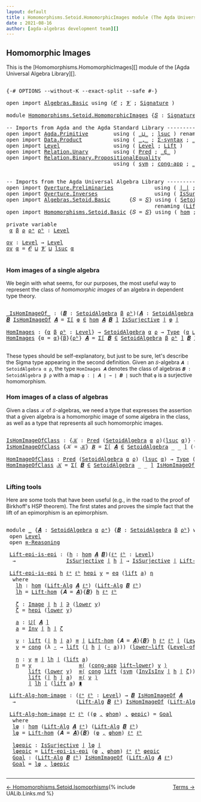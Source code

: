 ```yaml
---
layout: default
title : Homomorphisms.Setoid.HomomorphicImages module (The Agda Universal Algebra Library)
date : 2021-08-16
author: [agda-algebras development team][]
---
```


## <a id="homomorphic-images">Homomorphic Images</a>

This is the [Homomorphisms.HomomorphicImages][] module of the [Agda Universal Algebra Library][].

<pre class="Agda">

<a id="345" class="Symbol">{-#</a> <a id="349" class="Keyword">OPTIONS</a> <a id="357" class="Pragma">--without-K</a> <a id="369" class="Pragma">--exact-split</a> <a id="383" class="Pragma">--safe</a> <a id="390" class="Symbol">#-}</a>

<a id="395" class="Keyword">open</a> <a id="400" class="Keyword">import</a> <a id="407" href="Algebras.Basic.html" class="Module">Algebras.Basic</a> <a id="422" class="Keyword">using</a> <a id="428" class="Symbol">(</a><a id="429" href="Algebras.Basic.html#1139" class="Generalizable">𝓞</a> <a id="431" class="Symbol">;</a> <a id="433" href="Algebras.Basic.html#1141" class="Generalizable">𝓥</a> <a id="435" class="Symbol">;</a> <a id="437" href="Algebras.Basic.html#3865" class="Function">Signature</a> <a id="447" class="Symbol">)</a>

<a id="450" class="Keyword">module</a> <a id="457" href="Homomorphisms.Setoid.HomomorphicImages.html" class="Module">Homomorphisms.Setoid.HomomorphicImages</a> <a id="496" class="Symbol">{</a><a id="497" href="Homomorphisms.Setoid.HomomorphicImages.html#497" class="Bound">𝑆</a> <a id="499" class="Symbol">:</a> <a id="501" href="Algebras.Basic.html#3865" class="Function">Signature</a> <a id="511" href="Algebras.Basic.html#1139" class="Generalizable">𝓞</a> <a id="513" href="Algebras.Basic.html#1141" class="Generalizable">𝓥</a><a id="514" class="Symbol">}</a> <a id="516" class="Keyword">where</a>

<a id="523" class="Comment">-- Imports from Agda and the Agda Standard Library ------------------------------------------</a>
<a id="617" class="Keyword">open</a> <a id="622" class="Keyword">import</a> <a id="629" href="Agda.Primitive.html" class="Module">Agda.Primitive</a>        <a id="651" class="Keyword">using</a> <a id="657" class="Symbol">(</a> <a id="659" href="Agda.Primitive.html#810" class="Primitive Operator">_⊔_</a> <a id="663" class="Symbol">;</a> <a id="665" href="Agda.Primitive.html#780" class="Primitive">lsuc</a> <a id="670" class="Symbol">)</a> <a id="672" class="Keyword">renaming</a> <a id="681" class="Symbol">(</a> <a id="683" href="Agda.Primitive.html#326" class="Primitive">Set</a> <a id="687" class="Symbol">to</a> <a id="690" class="Primitive">Type</a> <a id="695" class="Symbol">)</a>
<a id="697" class="Keyword">open</a> <a id="702" class="Keyword">import</a> <a id="709" href="Data.Product.html" class="Module">Data.Product</a>          <a id="731" class="Keyword">using</a> <a id="737" class="Symbol">(</a> <a id="739" href="Agda.Builtin.Sigma.html#236" class="InductiveConstructor Operator">_,_</a> <a id="743" class="Symbol">;</a> <a id="745" href="Data.Product.html#916" class="Function">Σ-syntax</a> <a id="754" class="Symbol">;</a> <a id="756" href="Data.Product.html#1167" class="Function Operator">_×_</a> <a id="760" class="Symbol">)</a>
<a id="762" class="Keyword">open</a> <a id="767" class="Keyword">import</a> <a id="774" href="Level.html" class="Module">Level</a>                 <a id="796" class="Keyword">using</a> <a id="802" class="Symbol">(</a> <a id="804" href="Agda.Primitive.html#597" class="Postulate">Level</a> <a id="810" class="Symbol">;</a> <a id="812" href="Level.html#400" class="Record">Lift</a> <a id="817" class="Symbol">)</a>
<a id="819" class="Keyword">open</a> <a id="824" class="Keyword">import</a> <a id="831" href="Relation.Unary.html" class="Module">Relation.Unary</a>        <a id="853" class="Keyword">using</a> <a id="859" class="Symbol">(</a> <a id="861" href="Relation.Unary.html#1101" class="Function">Pred</a> <a id="866" class="Symbol">;</a> <a id="868" href="Relation.Unary.html#1523" class="Function Operator">_∈_</a> <a id="872" class="Symbol">)</a>
<a id="874" class="Keyword">open</a> <a id="879" class="Keyword">import</a> <a id="886" href="Relation.Binary.PropositionalEquality.html" class="Module">Relation.Binary.PropositionalEquality</a>
                                  <a id="958" class="Keyword">using</a> <a id="964" class="Symbol">(</a> <a id="966" href="Relation.Binary.PropositionalEquality.Core.html#1684" class="Function">sym</a> <a id="970" class="Symbol">;</a> <a id="972" href="Relation.Binary.PropositionalEquality.Core.html#1461" class="Function">cong-app</a> <a id="981" class="Symbol">;</a> <a id="983" href="Agda.Builtin.Equality.html#151" class="Datatype Operator">_≡_</a> <a id="987" class="Symbol">;</a> <a id="989" class="Keyword">module</a> <a id="996" href="Relation.Binary.PropositionalEquality.Core.html#2708" class="Module">≡-Reasoning</a> <a id="1008" class="Symbol">;</a> <a id="1010" href="Relation.Binary.PropositionalEquality.Core.html#1130" class="Function">cong</a> <a id="1015" class="Symbol">)</a>


<a id="1019" class="Comment">-- Imports from the Agda Universal Algebra Library ---------------------------------------------</a>
<a id="1116" class="Keyword">open</a> <a id="1121" class="Keyword">import</a> <a id="1128" href="Overture.Preliminaries.html" class="Module">Overture.Preliminaries</a>             <a id="1163" class="Keyword">using</a> <a id="1169" class="Symbol">(</a> <a id="1171" href="Overture.Preliminaries.html#4524" class="Function Operator">∣_∣</a> <a id="1175" class="Symbol">;</a> <a id="1177" href="Overture.Preliminaries.html#4562" class="Function Operator">∥_∥</a> <a id="1181" class="Symbol">;</a> <a id="1183" href="Overture.Preliminaries.html#8928" class="Function">lower∼lift</a> <a id="1194" class="Symbol">;</a> <a id="1196" href="Overture.Preliminaries.html#8852" class="Function">lift∼lower</a> <a id="1207" class="Symbol">)</a>
<a id="1209" class="Keyword">open</a> <a id="1214" class="Keyword">import</a> <a id="1221" href="Overture.Inverses.html" class="Module">Overture.Inverses</a>                  <a id="1256" class="Keyword">using</a> <a id="1262" class="Symbol">(</a> <a id="1264" href="Overture.Inverses.html#3314" class="Function">IsSurjective</a> <a id="1277" class="Symbol">;</a> <a id="1279" href="Overture.Inverses.html#1260" class="Datatype Operator">Image_∋_</a> <a id="1288" class="Symbol">;</a> <a id="1290" href="Overture.Inverses.html#1860" class="Function">Inv</a> <a id="1294" class="Symbol">;</a> <a id="1296" href="Overture.Inverses.html#2023" class="Function">InvIsInv</a> <a id="1305" class="Symbol">;</a> <a id="1307" href="Overture.Inverses.html#1308" class="InductiveConstructor">eq</a> <a id="1310" class="Symbol">)</a>
<a id="1312" class="Keyword">open</a> <a id="1317" class="Keyword">import</a> <a id="1324" href="Algebras.Setoid.Basic.html" class="Module">Algebras.Setoid.Basic</a>      <a id="1351" class="Symbol">{</a><a id="1352" class="Argument">𝑆</a> <a id="1354" class="Symbol">=</a> <a id="1356" href="Homomorphisms.Setoid.HomomorphicImages.html#497" class="Bound">𝑆</a><a id="1357" class="Symbol">}</a> <a id="1359" class="Keyword">using</a> <a id="1365" class="Symbol">(</a> <a id="1367" href="Algebras.Setoid.Basic.html#3236" class="Record">SetoidAlgebra</a> <a id="1381" class="Symbol">;</a> <a id="1383" href="Algebras.Setoid.Basic.html#3899" class="Function Operator">𝕌[_]</a> <a id="1388" class="Symbol">;</a> <a id="1390" href="Algebras.Setoid.Basic.html#4200" class="Function">Level-of-Carrier</a> <a id="1407" class="Symbol">)</a>
                                               <a id="1456" class="Keyword">renaming</a> <a id="1465" class="Symbol">(</a><a id="1466" href="Algebras.Setoid.Basic.html#4769" class="Function">Lift-SetoidAlg</a> <a id="1481" class="Symbol">to</a> <a id="1484" class="Function">Lift-Alg</a><a id="1492" class="Symbol">)</a>
<a id="1494" class="Keyword">open</a> <a id="1499" class="Keyword">import</a> <a id="1506" href="Homomorphisms.Setoid.Basic.html" class="Module">Homomorphisms.Setoid.Basic</a> <a id="1533" class="Symbol">{</a><a id="1534" class="Argument">𝑆</a> <a id="1536" class="Symbol">=</a> <a id="1538" href="Homomorphisms.Setoid.HomomorphicImages.html#497" class="Bound">𝑆</a><a id="1539" class="Symbol">}</a> <a id="1541" class="Keyword">using</a> <a id="1547" class="Symbol">(</a> <a id="1549" href="Homomorphisms.Setoid.Basic.html#2591" class="Function">hom</a> <a id="1553" class="Symbol">;</a> <a id="1555" href="Homomorphisms.Setoid.Basic.html#3993" class="Function">Lift-hom</a> <a id="1564" class="Symbol">)</a>

<a id="1567" class="Keyword">private</a> <a id="1575" class="Keyword">variable</a>
 <a id="1585" href="Homomorphisms.Setoid.HomomorphicImages.html#1585" class="Generalizable">α</a> <a id="1587" href="Homomorphisms.Setoid.HomomorphicImages.html#1587" class="Generalizable">β</a> <a id="1589" href="Homomorphisms.Setoid.HomomorphicImages.html#1589" class="Generalizable">ρ</a> <a id="1591" href="Homomorphisms.Setoid.HomomorphicImages.html#1591" class="Generalizable">ρᵃ</a> <a id="1594" href="Homomorphisms.Setoid.HomomorphicImages.html#1594" class="Generalizable">ρᵇ</a> <a id="1597" class="Symbol">:</a> <a id="1599" href="Agda.Primitive.html#597" class="Postulate">Level</a>

<a id="ov"></a><a id="1606" href="Homomorphisms.Setoid.HomomorphicImages.html#1606" class="Function">ov</a> <a id="1609" class="Symbol">:</a> <a id="1611" href="Agda.Primitive.html#597" class="Postulate">Level</a> <a id="1617" class="Symbol">→</a> <a id="1619" href="Agda.Primitive.html#597" class="Postulate">Level</a>
<a id="1625" href="Homomorphisms.Setoid.HomomorphicImages.html#1606" class="Function">ov</a> <a id="1628" href="Homomorphisms.Setoid.HomomorphicImages.html#1628" class="Bound">α</a> <a id="1630" class="Symbol">=</a> <a id="1632" href="Homomorphisms.Setoid.HomomorphicImages.html#511" class="Bound">𝓞</a> <a id="1634" href="Agda.Primitive.html#810" class="Primitive Operator">⊔</a> <a id="1636" href="Homomorphisms.Setoid.HomomorphicImages.html#513" class="Bound">𝓥</a> <a id="1638" href="Agda.Primitive.html#810" class="Primitive Operator">⊔</a> <a id="1640" href="Agda.Primitive.html#780" class="Primitive">lsuc</a> <a id="1645" href="Homomorphisms.Setoid.HomomorphicImages.html#1628" class="Bound">α</a>

</pre>


### <a id="hom-images-of-a-single-algebra">Hom images of a single algebra</a>

We begin with what seems, for our purposes, the most useful way to represent the class of *homomorphic images* of an algebra in dependent type theory.

<pre class="Agda">

<a id="_IsHomImageOf_"></a><a id="1906" href="Homomorphisms.Setoid.HomomorphicImages.html#1906" class="Function Operator">_IsHomImageOf_</a> <a id="1921" class="Symbol">:</a> <a id="1923" class="Symbol">(</a><a id="1924" href="Homomorphisms.Setoid.HomomorphicImages.html#1924" class="Bound">𝑩</a> <a id="1926" class="Symbol">:</a> <a id="1928" href="Algebras.Setoid.Basic.html#3236" class="Record">SetoidAlgebra</a> <a id="1942" href="Homomorphisms.Setoid.HomomorphicImages.html#1587" class="Generalizable">β</a> <a id="1944" href="Homomorphisms.Setoid.HomomorphicImages.html#1594" class="Generalizable">ρᵇ</a><a id="1946" class="Symbol">)(</a><a id="1948" href="Homomorphisms.Setoid.HomomorphicImages.html#1948" class="Bound">𝑨</a> <a id="1950" class="Symbol">:</a> <a id="1952" href="Algebras.Setoid.Basic.html#3236" class="Record">SetoidAlgebra</a> <a id="1966" href="Homomorphisms.Setoid.HomomorphicImages.html#1585" class="Generalizable">α</a> <a id="1968" href="Homomorphisms.Setoid.HomomorphicImages.html#1591" class="Generalizable">ρᵃ</a><a id="1970" class="Symbol">)</a> <a id="1972" class="Symbol">→</a> <a id="1974" href="Homomorphisms.Setoid.HomomorphicImages.html#690" class="Primitive">Type</a> <a id="1979" class="Symbol">(</a><a id="1980" href="Homomorphisms.Setoid.HomomorphicImages.html#511" class="Bound">𝓞</a> <a id="1982" href="Agda.Primitive.html#810" class="Primitive Operator">⊔</a> <a id="1984" href="Homomorphisms.Setoid.HomomorphicImages.html#513" class="Bound">𝓥</a> <a id="1986" href="Agda.Primitive.html#810" class="Primitive Operator">⊔</a> <a id="1988" href="Homomorphisms.Setoid.HomomorphicImages.html#1585" class="Generalizable">α</a> <a id="1990" href="Agda.Primitive.html#810" class="Primitive Operator">⊔</a> <a id="1992" href="Homomorphisms.Setoid.HomomorphicImages.html#1587" class="Generalizable">β</a><a id="1993" class="Symbol">)</a>
<a id="1995" href="Homomorphisms.Setoid.HomomorphicImages.html#1995" class="Bound">𝑩</a> <a id="1997" href="Homomorphisms.Setoid.HomomorphicImages.html#1906" class="Function Operator">IsHomImageOf</a> <a id="2010" href="Homomorphisms.Setoid.HomomorphicImages.html#2010" class="Bound">𝑨</a> <a id="2012" class="Symbol">=</a> <a id="2014" href="Data.Product.html#916" class="Function">Σ[</a> <a id="2017" href="Homomorphisms.Setoid.HomomorphicImages.html#2017" class="Bound">φ</a> <a id="2019" href="Data.Product.html#916" class="Function">∈</a> <a id="2021" href="Homomorphisms.Setoid.Basic.html#2591" class="Function">hom</a> <a id="2025" href="Homomorphisms.Setoid.HomomorphicImages.html#2010" class="Bound">𝑨</a> <a id="2027" href="Homomorphisms.Setoid.HomomorphicImages.html#1995" class="Bound">𝑩</a> <a id="2029" href="Data.Product.html#916" class="Function">]</a> <a id="2031" href="Overture.Inverses.html#3314" class="Function">IsSurjective</a> <a id="2044" href="Overture.Preliminaries.html#4524" class="Function Operator">∣</a> <a id="2046" href="Homomorphisms.Setoid.HomomorphicImages.html#2017" class="Bound">φ</a> <a id="2048" href="Overture.Preliminaries.html#4524" class="Function Operator">∣</a>

<a id="HomImages"></a><a id="2051" href="Homomorphisms.Setoid.HomomorphicImages.html#2051" class="Function">HomImages</a> <a id="2061" class="Symbol">:</a> <a id="2063" class="Symbol">{</a><a id="2064" href="Homomorphisms.Setoid.HomomorphicImages.html#2064" class="Bound">α</a> <a id="2066" href="Homomorphisms.Setoid.HomomorphicImages.html#2066" class="Bound">β</a> <a id="2068" href="Homomorphisms.Setoid.HomomorphicImages.html#2068" class="Bound">ρᵇ</a> <a id="2071" class="Symbol">:</a> <a id="2073" href="Agda.Primitive.html#597" class="Postulate">Level</a><a id="2078" class="Symbol">}</a> <a id="2080" class="Symbol">→</a> <a id="2082" href="Algebras.Setoid.Basic.html#3236" class="Record">SetoidAlgebra</a> <a id="2096" href="Homomorphisms.Setoid.HomomorphicImages.html#2064" class="Bound">α</a> <a id="2098" href="Homomorphisms.Setoid.HomomorphicImages.html#1589" class="Generalizable">ρ</a> <a id="2100" class="Symbol">→</a> <a id="2102" href="Homomorphisms.Setoid.HomomorphicImages.html#690" class="Primitive">Type</a> <a id="2107" class="Symbol">(</a><a id="2108" href="Homomorphisms.Setoid.HomomorphicImages.html#2064" class="Bound">α</a> <a id="2110" href="Agda.Primitive.html#810" class="Primitive Operator">⊔</a> <a id="2112" href="Homomorphisms.Setoid.HomomorphicImages.html#1606" class="Function">ov</a> <a id="2115" class="Symbol">(</a><a id="2116" href="Homomorphisms.Setoid.HomomorphicImages.html#2066" class="Bound">β</a> <a id="2118" href="Agda.Primitive.html#810" class="Primitive Operator">⊔</a> <a id="2120" href="Homomorphisms.Setoid.HomomorphicImages.html#2068" class="Bound">ρᵇ</a><a id="2122" class="Symbol">))</a>
<a id="2125" href="Homomorphisms.Setoid.HomomorphicImages.html#2051" class="Function">HomImages</a> <a id="2135" class="Symbol">{</a><a id="2136" class="Argument">α</a> <a id="2138" class="Symbol">=</a> <a id="2140" href="Homomorphisms.Setoid.HomomorphicImages.html#2140" class="Bound">α</a><a id="2141" class="Symbol">}{</a><a id="2143" href="Homomorphisms.Setoid.HomomorphicImages.html#2143" class="Bound">β</a><a id="2144" class="Symbol">}{</a><a id="2146" href="Homomorphisms.Setoid.HomomorphicImages.html#2146" class="Bound">ρᵇ</a><a id="2148" class="Symbol">}</a> <a id="2150" href="Homomorphisms.Setoid.HomomorphicImages.html#2150" class="Bound">𝑨</a> <a id="2152" class="Symbol">=</a> <a id="2154" href="Data.Product.html#916" class="Function">Σ[</a> <a id="2157" href="Homomorphisms.Setoid.HomomorphicImages.html#2157" class="Bound">𝑩</a> <a id="2159" href="Data.Product.html#916" class="Function">∈</a> <a id="2161" href="Algebras.Setoid.Basic.html#3236" class="Record">SetoidAlgebra</a> <a id="2175" href="Homomorphisms.Setoid.HomomorphicImages.html#2143" class="Bound">β</a> <a id="2177" href="Homomorphisms.Setoid.HomomorphicImages.html#2146" class="Bound">ρᵇ</a> <a id="2180" href="Data.Product.html#916" class="Function">]</a> <a id="2182" href="Homomorphisms.Setoid.HomomorphicImages.html#2157" class="Bound">𝑩</a> <a id="2184" href="Homomorphisms.Setoid.HomomorphicImages.html#1906" class="Function Operator">IsHomImageOf</a> <a id="2197" href="Homomorphisms.Setoid.HomomorphicImages.html#2150" class="Bound">𝑨</a>

</pre>

These types should be self-explanatory, but just to be sure, let's describe the Sigma type appearing in the second definition. Given an `𝑆`-algebra `𝑨 : SetoidAlgebra α ρ`, the type `HomImages 𝑨` denotes the class of algebras `𝑩 : SetoidAlgebra β ρ` with a map `φ : ∣ 𝑨 ∣ → ∣ 𝑩 ∣` such that `φ` is a surjective homomorphism.



### <a id="hom-images-of-a-class-of-algebras">Hom images of a class of algebras</a>

Given a class `𝒦` of `𝑆`-algebras, we need a type that expresses the assertion that a given algebra is a homomorphic image of some algebra in the class, as well as a type that represents all such homomorphic images.

<pre class="Agda">

<a id="IsHomImageOfClass"></a><a id="2856" href="Homomorphisms.Setoid.HomomorphicImages.html#2856" class="Function">IsHomImageOfClass</a> <a id="2874" class="Symbol">:</a> <a id="2876" class="Symbol">{</a><a id="2877" href="Homomorphisms.Setoid.HomomorphicImages.html#2877" class="Bound">𝒦</a> <a id="2879" class="Symbol">:</a> <a id="2881" href="Relation.Unary.html#1101" class="Function">Pred</a> <a id="2886" class="Symbol">(</a><a id="2887" href="Algebras.Setoid.Basic.html#3236" class="Record">SetoidAlgebra</a> <a id="2901" href="Homomorphisms.Setoid.HomomorphicImages.html#1585" class="Generalizable">α</a> <a id="2903" href="Homomorphisms.Setoid.HomomorphicImages.html#1589" class="Generalizable">ρ</a><a id="2904" class="Symbol">)(</a><a id="2906" href="Agda.Primitive.html#780" class="Primitive">lsuc</a> <a id="2911" href="Homomorphisms.Setoid.HomomorphicImages.html#1585" class="Generalizable">α</a><a id="2912" class="Symbol">)}</a> <a id="2915" class="Symbol">→</a> <a id="2917" href="Algebras.Setoid.Basic.html#3236" class="Record">SetoidAlgebra</a> <a id="2931" href="Homomorphisms.Setoid.HomomorphicImages.html#1585" class="Generalizable">α</a> <a id="2933" href="Homomorphisms.Setoid.HomomorphicImages.html#1589" class="Generalizable">ρ</a> <a id="2935" class="Symbol">→</a> <a id="2937" href="Homomorphisms.Setoid.HomomorphicImages.html#690" class="Primitive">Type</a> <a id="2942" class="Symbol">(</a><a id="2943" href="Homomorphisms.Setoid.HomomorphicImages.html#1606" class="Function">ov</a> <a id="2946" class="Symbol">(</a><a id="2947" href="Homomorphisms.Setoid.HomomorphicImages.html#1585" class="Generalizable">α</a> <a id="2949" href="Agda.Primitive.html#810" class="Primitive Operator">⊔</a> <a id="2951" href="Homomorphisms.Setoid.HomomorphicImages.html#1589" class="Generalizable">ρ</a><a id="2952" class="Symbol">))</a>
<a id="2955" href="Homomorphisms.Setoid.HomomorphicImages.html#2856" class="Function">IsHomImageOfClass</a> <a id="2973" class="Symbol">{</a><a id="2974" class="Argument">𝒦</a> <a id="2976" class="Symbol">=</a> <a id="2978" href="Homomorphisms.Setoid.HomomorphicImages.html#2978" class="Bound">𝒦</a><a id="2979" class="Symbol">}</a> <a id="2981" href="Homomorphisms.Setoid.HomomorphicImages.html#2981" class="Bound">𝑩</a> <a id="2983" class="Symbol">=</a> <a id="2985" href="Data.Product.html#916" class="Function">Σ[</a> <a id="2988" href="Homomorphisms.Setoid.HomomorphicImages.html#2988" class="Bound">𝑨</a> <a id="2990" href="Data.Product.html#916" class="Function">∈</a> <a id="2992" href="Algebras.Setoid.Basic.html#3236" class="Record">SetoidAlgebra</a> <a id="3006" class="Symbol">_</a> <a id="3008" class="Symbol">_</a> <a id="3010" href="Data.Product.html#916" class="Function">]</a> <a id="3012" class="Symbol">((</a><a id="3014" href="Homomorphisms.Setoid.HomomorphicImages.html#2988" class="Bound">𝑨</a> <a id="3016" href="Relation.Unary.html#1523" class="Function Operator">∈</a> <a id="3018" href="Homomorphisms.Setoid.HomomorphicImages.html#2978" class="Bound">𝒦</a><a id="3019" class="Symbol">)</a> <a id="3021" href="Data.Product.html#1167" class="Function Operator">×</a> <a id="3023" class="Symbol">(</a><a id="3024" href="Homomorphisms.Setoid.HomomorphicImages.html#2981" class="Bound">𝑩</a> <a id="3026" href="Homomorphisms.Setoid.HomomorphicImages.html#1906" class="Function Operator">IsHomImageOf</a> <a id="3039" href="Homomorphisms.Setoid.HomomorphicImages.html#2988" class="Bound">𝑨</a><a id="3040" class="Symbol">))</a>

<a id="HomImageOfClass"></a><a id="3044" href="Homomorphisms.Setoid.HomomorphicImages.html#3044" class="Function">HomImageOfClass</a> <a id="3060" class="Symbol">:</a> <a id="3062" href="Relation.Unary.html#1101" class="Function">Pred</a> <a id="3067" class="Symbol">(</a><a id="3068" href="Algebras.Setoid.Basic.html#3236" class="Record">SetoidAlgebra</a> <a id="3082" href="Homomorphisms.Setoid.HomomorphicImages.html#1585" class="Generalizable">α</a> <a id="3084" href="Homomorphisms.Setoid.HomomorphicImages.html#1589" class="Generalizable">ρ</a><a id="3085" class="Symbol">)</a> <a id="3087" class="Symbol">(</a><a id="3088" href="Agda.Primitive.html#780" class="Primitive">lsuc</a> <a id="3093" href="Homomorphisms.Setoid.HomomorphicImages.html#1585" class="Generalizable">α</a><a id="3094" class="Symbol">)</a> <a id="3096" class="Symbol">→</a> <a id="3098" href="Homomorphisms.Setoid.HomomorphicImages.html#690" class="Primitive">Type</a> <a id="3103" class="Symbol">(</a><a id="3104" href="Homomorphisms.Setoid.HomomorphicImages.html#1606" class="Function">ov</a> <a id="3107" class="Symbol">(</a><a id="3108" href="Homomorphisms.Setoid.HomomorphicImages.html#1585" class="Generalizable">α</a> <a id="3110" href="Agda.Primitive.html#810" class="Primitive Operator">⊔</a> <a id="3112" href="Homomorphisms.Setoid.HomomorphicImages.html#1589" class="Generalizable">ρ</a><a id="3113" class="Symbol">))</a>
<a id="3116" href="Homomorphisms.Setoid.HomomorphicImages.html#3044" class="Function">HomImageOfClass</a> <a id="3132" href="Homomorphisms.Setoid.HomomorphicImages.html#3132" class="Bound">𝒦</a> <a id="3134" class="Symbol">=</a> <a id="3136" href="Data.Product.html#916" class="Function">Σ[</a> <a id="3139" href="Homomorphisms.Setoid.HomomorphicImages.html#3139" class="Bound">𝑩</a> <a id="3141" href="Data.Product.html#916" class="Function">∈</a> <a id="3143" href="Algebras.Setoid.Basic.html#3236" class="Record">SetoidAlgebra</a> <a id="3157" class="Symbol">_</a> <a id="3159" class="Symbol">_</a> <a id="3161" href="Data.Product.html#916" class="Function">]</a> <a id="3163" href="Homomorphisms.Setoid.HomomorphicImages.html#2856" class="Function">IsHomImageOfClass</a> <a id="3181" class="Symbol">{</a><a id="3182" class="Argument">𝒦</a> <a id="3184" class="Symbol">=</a> <a id="3186" href="Homomorphisms.Setoid.HomomorphicImages.html#3132" class="Bound">𝒦</a><a id="3187" class="Symbol">}</a> <a id="3189" href="Homomorphisms.Setoid.HomomorphicImages.html#3139" class="Bound">𝑩</a>

</pre>



### <a id="lifting-tools">Lifting tools</a>

Here are some tools that have been useful (e.g., in the road to the proof of Birkhoff's HSP theorem). The first states and proves the simple fact that the lift of an epimorphism is an epimorphism.

<pre class="Agda">

<a id="3463" class="Keyword">module</a> <a id="3470" href="Homomorphisms.Setoid.HomomorphicImages.html#3470" class="Module">_</a> <a id="3472" class="Symbol">{</a><a id="3473" href="Homomorphisms.Setoid.HomomorphicImages.html#3473" class="Bound">𝑨</a> <a id="3475" class="Symbol">:</a> <a id="3477" href="Algebras.Setoid.Basic.html#3236" class="Record">SetoidAlgebra</a> <a id="3491" href="Homomorphisms.Setoid.HomomorphicImages.html#1585" class="Generalizable">α</a> <a id="3493" href="Homomorphisms.Setoid.HomomorphicImages.html#1591" class="Generalizable">ρᵃ</a><a id="3495" class="Symbol">}</a> <a id="3497" class="Symbol">{</a><a id="3498" href="Homomorphisms.Setoid.HomomorphicImages.html#3498" class="Bound">𝑩</a> <a id="3500" class="Symbol">:</a> <a id="3502" href="Algebras.Setoid.Basic.html#3236" class="Record">SetoidAlgebra</a> <a id="3516" href="Homomorphisms.Setoid.HomomorphicImages.html#1587" class="Generalizable">β</a> <a id="3518" href="Homomorphisms.Setoid.HomomorphicImages.html#1594" class="Generalizable">ρᵇ</a><a id="3520" class="Symbol">}</a> <a id="3522" class="Keyword">where</a>
 <a id="3529" class="Keyword">open</a> <a id="3534" href="Level.html" class="Module">Level</a>
 <a id="3541" class="Keyword">open</a> <a id="3546" href="Relation.Binary.PropositionalEquality.Core.html#2708" class="Module">≡-Reasoning</a>

 <a id="3560" href="Homomorphisms.Setoid.HomomorphicImages.html#3560" class="Function">Lift-epi-is-epi</a> <a id="3576" class="Symbol">:</a> <a id="3578" class="Symbol">(</a><a id="3579" href="Homomorphisms.Setoid.HomomorphicImages.html#3579" class="Bound">h</a> <a id="3581" class="Symbol">:</a> <a id="3583" href="Homomorphisms.Setoid.Basic.html#2591" class="Function">hom</a> <a id="3587" href="Homomorphisms.Setoid.HomomorphicImages.html#3473" class="Bound">𝑨</a> <a id="3589" href="Homomorphisms.Setoid.HomomorphicImages.html#3498" class="Bound">𝑩</a><a id="3590" class="Symbol">)(</a><a id="3592" href="Homomorphisms.Setoid.HomomorphicImages.html#3592" class="Bound">ℓᵃ</a> <a id="3595" href="Homomorphisms.Setoid.HomomorphicImages.html#3595" class="Bound">ℓᵇ</a> <a id="3598" class="Symbol">:</a> <a id="3600" href="Agda.Primitive.html#597" class="Postulate">Level</a><a id="3605" class="Symbol">)</a>
  <a id="3609" class="Symbol">→</a>                <a id="3626" href="Overture.Inverses.html#3314" class="Function">IsSurjective</a> <a id="3639" href="Overture.Preliminaries.html#4524" class="Function Operator">∣</a> <a id="3641" href="Homomorphisms.Setoid.HomomorphicImages.html#3579" class="Bound">h</a> <a id="3643" href="Overture.Preliminaries.html#4524" class="Function Operator">∣</a> <a id="3645" class="Symbol">→</a> <a id="3647" href="Overture.Inverses.html#3314" class="Function">IsSurjective</a> <a id="3660" href="Overture.Preliminaries.html#4524" class="Function Operator">∣</a> <a id="3662" href="Homomorphisms.Setoid.Basic.html#3993" class="Function">Lift-hom</a> <a id="3671" class="Symbol">{</a><a id="3672" class="Argument">𝑨</a> <a id="3674" class="Symbol">=</a> <a id="3676" href="Homomorphisms.Setoid.HomomorphicImages.html#3473" class="Bound">𝑨</a><a id="3677" class="Symbol">}{</a><a id="3679" href="Homomorphisms.Setoid.HomomorphicImages.html#3498" class="Bound">𝑩</a><a id="3680" class="Symbol">}</a> <a id="3682" href="Homomorphisms.Setoid.HomomorphicImages.html#3579" class="Bound">h</a> <a id="3684" href="Homomorphisms.Setoid.HomomorphicImages.html#3592" class="Bound">ℓᵃ</a> <a id="3687" href="Homomorphisms.Setoid.HomomorphicImages.html#3595" class="Bound">ℓᵇ</a> <a id="3690" href="Overture.Preliminaries.html#4524" class="Function Operator">∣</a>

 <a id="3694" href="Homomorphisms.Setoid.HomomorphicImages.html#3560" class="Function">Lift-epi-is-epi</a> <a id="3710" href="Homomorphisms.Setoid.HomomorphicImages.html#3710" class="Bound">h</a> <a id="3712" href="Homomorphisms.Setoid.HomomorphicImages.html#3712" class="Bound">ℓᵃ</a> <a id="3715" href="Homomorphisms.Setoid.HomomorphicImages.html#3715" class="Bound">ℓᵇ</a> <a id="3718" href="Homomorphisms.Setoid.HomomorphicImages.html#3718" class="Bound">hepi</a> <a id="3723" href="Homomorphisms.Setoid.HomomorphicImages.html#3723" class="Bound">y</a> <a id="3725" class="Symbol">=</a> <a id="3727" href="Overture.Inverses.html#1308" class="InductiveConstructor">eq</a> <a id="3730" class="Symbol">(</a><a id="3731" href="Level.html#457" class="InductiveConstructor">lift</a> <a id="3736" href="Homomorphisms.Setoid.HomomorphicImages.html#3887" class="Function">a</a><a id="3737" class="Symbol">)</a> <a id="3739" href="Homomorphisms.Setoid.HomomorphicImages.html#4076" class="Function">η</a>
  <a id="3743" class="Keyword">where</a>
   <a id="3752" href="Homomorphisms.Setoid.HomomorphicImages.html#3752" class="Function">lh</a> <a id="3755" class="Symbol">:</a> <a id="3757" href="Homomorphisms.Setoid.Basic.html#2591" class="Function">hom</a> <a id="3761" class="Symbol">(</a><a id="3762" href="Homomorphisms.Setoid.HomomorphicImages.html#1484" class="Function">Lift-Alg</a> <a id="3771" href="Homomorphisms.Setoid.HomomorphicImages.html#3473" class="Bound">𝑨</a> <a id="3773" href="Homomorphisms.Setoid.HomomorphicImages.html#3712" class="Bound">ℓᵃ</a><a id="3775" class="Symbol">)</a> <a id="3777" class="Symbol">(</a><a id="3778" href="Homomorphisms.Setoid.HomomorphicImages.html#1484" class="Function">Lift-Alg</a> <a id="3787" href="Homomorphisms.Setoid.HomomorphicImages.html#3498" class="Bound">𝑩</a> <a id="3789" href="Homomorphisms.Setoid.HomomorphicImages.html#3715" class="Bound">ℓᵇ</a><a id="3791" class="Symbol">)</a>
   <a id="3796" href="Homomorphisms.Setoid.HomomorphicImages.html#3752" class="Function">lh</a> <a id="3799" class="Symbol">=</a> <a id="3801" href="Homomorphisms.Setoid.Basic.html#3993" class="Function">Lift-hom</a> <a id="3810" class="Symbol">{</a><a id="3811" class="Argument">𝑨</a> <a id="3813" class="Symbol">=</a> <a id="3815" href="Homomorphisms.Setoid.HomomorphicImages.html#3473" class="Bound">𝑨</a><a id="3816" class="Symbol">}{</a><a id="3818" href="Homomorphisms.Setoid.HomomorphicImages.html#3498" class="Bound">𝑩</a><a id="3819" class="Symbol">}</a> <a id="3821" href="Homomorphisms.Setoid.HomomorphicImages.html#3710" class="Bound">h</a> <a id="3823" href="Homomorphisms.Setoid.HomomorphicImages.html#3712" class="Bound">ℓᵃ</a> <a id="3826" href="Homomorphisms.Setoid.HomomorphicImages.html#3715" class="Bound">ℓᵇ</a>

   <a id="3833" href="Homomorphisms.Setoid.HomomorphicImages.html#3833" class="Function">ζ</a> <a id="3835" class="Symbol">:</a> <a id="3837" href="Overture.Inverses.html#1260" class="Datatype Operator">Image</a> <a id="3843" href="Overture.Preliminaries.html#4524" class="Function Operator">∣</a> <a id="3845" href="Homomorphisms.Setoid.HomomorphicImages.html#3710" class="Bound">h</a> <a id="3847" href="Overture.Preliminaries.html#4524" class="Function Operator">∣</a> <a id="3849" href="Overture.Inverses.html#1260" class="Datatype Operator">∋</a> <a id="3851" class="Symbol">(</a><a id="3852" href="Level.html#470" class="Field">lower</a> <a id="3858" href="Homomorphisms.Setoid.HomomorphicImages.html#3723" class="Bound">y</a><a id="3859" class="Symbol">)</a>
   <a id="3864" href="Homomorphisms.Setoid.HomomorphicImages.html#3833" class="Function">ζ</a> <a id="3866" class="Symbol">=</a> <a id="3868" href="Homomorphisms.Setoid.HomomorphicImages.html#3718" class="Bound">hepi</a> <a id="3873" class="Symbol">(</a><a id="3874" href="Level.html#470" class="Field">lower</a> <a id="3880" href="Homomorphisms.Setoid.HomomorphicImages.html#3723" class="Bound">y</a><a id="3881" class="Symbol">)</a>

   <a id="3887" href="Homomorphisms.Setoid.HomomorphicImages.html#3887" class="Function">a</a> <a id="3889" class="Symbol">:</a> <a id="3891" href="Algebras.Setoid.Basic.html#3899" class="Function Operator">𝕌[</a> <a id="3894" href="Homomorphisms.Setoid.HomomorphicImages.html#3473" class="Bound">𝑨</a> <a id="3896" href="Algebras.Setoid.Basic.html#3899" class="Function Operator">]</a>
   <a id="3901" href="Homomorphisms.Setoid.HomomorphicImages.html#3887" class="Function">a</a> <a id="3903" class="Symbol">=</a> <a id="3905" href="Overture.Inverses.html#1860" class="Function">Inv</a> <a id="3909" href="Overture.Preliminaries.html#4524" class="Function Operator">∣</a> <a id="3911" href="Homomorphisms.Setoid.HomomorphicImages.html#3710" class="Bound">h</a> <a id="3913" href="Overture.Preliminaries.html#4524" class="Function Operator">∣</a> <a id="3915" href="Homomorphisms.Setoid.HomomorphicImages.html#3833" class="Function">ζ</a>

   <a id="3921" href="Homomorphisms.Setoid.HomomorphicImages.html#3921" class="Function">ν</a> <a id="3923" class="Symbol">:</a> <a id="3925" href="Level.html#457" class="InductiveConstructor">lift</a> <a id="3930" class="Symbol">(</a><a id="3931" href="Overture.Preliminaries.html#4524" class="Function Operator">∣</a> <a id="3933" href="Homomorphisms.Setoid.HomomorphicImages.html#3710" class="Bound">h</a> <a id="3935" href="Overture.Preliminaries.html#4524" class="Function Operator">∣</a> <a id="3937" href="Homomorphisms.Setoid.HomomorphicImages.html#3887" class="Function">a</a><a id="3938" class="Symbol">)</a> <a id="3940" href="Agda.Builtin.Equality.html#151" class="Datatype Operator">≡</a> <a id="3942" href="Overture.Preliminaries.html#4524" class="Function Operator">∣</a> <a id="3944" href="Homomorphisms.Setoid.Basic.html#3993" class="Function">Lift-hom</a> <a id="3953" class="Symbol">{</a><a id="3954" class="Argument">𝑨</a> <a id="3956" class="Symbol">=</a> <a id="3958" href="Homomorphisms.Setoid.HomomorphicImages.html#3473" class="Bound">𝑨</a><a id="3959" class="Symbol">}{</a><a id="3961" href="Homomorphisms.Setoid.HomomorphicImages.html#3498" class="Bound">𝑩</a><a id="3962" class="Symbol">}</a> <a id="3964" href="Homomorphisms.Setoid.HomomorphicImages.html#3710" class="Bound">h</a> <a id="3966" href="Homomorphisms.Setoid.HomomorphicImages.html#3712" class="Bound">ℓᵃ</a> <a id="3969" href="Homomorphisms.Setoid.HomomorphicImages.html#3715" class="Bound">ℓᵇ</a> <a id="3972" href="Overture.Preliminaries.html#4524" class="Function Operator">∣</a> <a id="3974" class="Symbol">(</a><a id="3975" href="Level.html#457" class="InductiveConstructor">Level.lift</a> <a id="3986" href="Homomorphisms.Setoid.HomomorphicImages.html#3887" class="Function">a</a><a id="3987" class="Symbol">)</a>
   <a id="3992" href="Homomorphisms.Setoid.HomomorphicImages.html#3921" class="Function">ν</a> <a id="3994" class="Symbol">=</a> <a id="3996" href="Relation.Binary.PropositionalEquality.Core.html#1130" class="Function">cong</a> <a id="4001" class="Symbol">(λ</a> <a id="4004" href="Homomorphisms.Setoid.HomomorphicImages.html#4004" class="Bound">-</a> <a id="4006" class="Symbol">→</a> <a id="4008" href="Level.html#457" class="InductiveConstructor">lift</a> <a id="4013" class="Symbol">(</a><a id="4014" href="Overture.Preliminaries.html#4524" class="Function Operator">∣</a> <a id="4016" href="Homomorphisms.Setoid.HomomorphicImages.html#3710" class="Bound">h</a> <a id="4018" href="Overture.Preliminaries.html#4524" class="Function Operator">∣</a> <a id="4020" class="Symbol">(</a><a id="4021" href="Homomorphisms.Setoid.HomomorphicImages.html#4004" class="Bound">-</a> <a id="4023" href="Homomorphisms.Setoid.HomomorphicImages.html#3887" class="Function">a</a><a id="4024" class="Symbol">)))</a> <a id="4028" class="Symbol">(</a><a id="4029" href="Overture.Preliminaries.html#8928" class="Function">lower∼lift</a> <a id="4040" class="Symbol">{</a><a id="4041" href="Algebras.Setoid.Basic.html#4200" class="Function">Level-of-Carrier</a><a id="4057" class="Symbol">{</a><a id="4058" class="Argument">𝑆</a> <a id="4060" class="Symbol">=</a> <a id="4062" href="Homomorphisms.Setoid.HomomorphicImages.html#497" class="Bound">𝑆</a><a id="4063" class="Symbol">}</a> <a id="4065" href="Homomorphisms.Setoid.HomomorphicImages.html#3473" class="Bound">𝑨</a><a id="4066" class="Symbol">}{</a><a id="4068" href="Homomorphisms.Setoid.HomomorphicImages.html#3516" class="Bound">β</a><a id="4069" class="Symbol">})</a>

   <a id="4076" href="Homomorphisms.Setoid.HomomorphicImages.html#4076" class="Function">η</a> <a id="4078" class="Symbol">:</a> <a id="4080" href="Homomorphisms.Setoid.HomomorphicImages.html#3723" class="Bound">y</a> <a id="4082" href="Agda.Builtin.Equality.html#151" class="Datatype Operator">≡</a> <a id="4084" href="Overture.Preliminaries.html#4524" class="Function Operator">∣</a> <a id="4086" href="Homomorphisms.Setoid.HomomorphicImages.html#3752" class="Function">lh</a> <a id="4089" href="Overture.Preliminaries.html#4524" class="Function Operator">∣</a> <a id="4091" class="Symbol">(</a><a id="4092" href="Level.html#457" class="InductiveConstructor">lift</a> <a id="4097" href="Homomorphisms.Setoid.HomomorphicImages.html#3887" class="Function">a</a><a id="4098" class="Symbol">)</a>
   <a id="4103" href="Homomorphisms.Setoid.HomomorphicImages.html#4076" class="Function">η</a> <a id="4105" class="Symbol">=</a> <a id="4107" href="Homomorphisms.Setoid.HomomorphicImages.html#3723" class="Bound">y</a>               <a id="4123" href="Relation.Binary.PropositionalEquality.Core.html#2923" class="Function">≡⟨</a> <a id="4126" class="Symbol">(</a><a id="4127" href="Relation.Binary.PropositionalEquality.Core.html#1461" class="Function">cong-app</a> <a id="4136" href="Overture.Preliminaries.html#8852" class="Function">lift∼lower</a><a id="4146" class="Symbol">)</a> <a id="4148" href="Homomorphisms.Setoid.HomomorphicImages.html#3723" class="Bound">y</a> <a id="4150" href="Relation.Binary.PropositionalEquality.Core.html#2923" class="Function">⟩</a>
       <a id="4159" href="Level.html#457" class="InductiveConstructor">lift</a> <a id="4164" class="Symbol">(</a><a id="4165" href="Level.html#470" class="Field">lower</a> <a id="4171" href="Homomorphisms.Setoid.HomomorphicImages.html#3723" class="Bound">y</a><a id="4172" class="Symbol">)</a>  <a id="4175" href="Relation.Binary.PropositionalEquality.Core.html#2923" class="Function">≡⟨</a> <a id="4178" href="Relation.Binary.PropositionalEquality.Core.html#1130" class="Function">cong</a> <a id="4183" href="Level.html#457" class="InductiveConstructor">lift</a> <a id="4188" class="Symbol">(</a><a id="4189" href="Relation.Binary.PropositionalEquality.Core.html#1684" class="Function">sym</a> <a id="4193" class="Symbol">(</a><a id="4194" href="Overture.Inverses.html#2023" class="Function">InvIsInv</a> <a id="4203" href="Overture.Preliminaries.html#4524" class="Function Operator">∣</a> <a id="4205" href="Homomorphisms.Setoid.HomomorphicImages.html#3710" class="Bound">h</a> <a id="4207" href="Overture.Preliminaries.html#4524" class="Function Operator">∣</a> <a id="4209" href="Homomorphisms.Setoid.HomomorphicImages.html#3833" class="Function">ζ</a><a id="4210" class="Symbol">))</a> <a id="4213" href="Relation.Binary.PropositionalEquality.Core.html#2923" class="Function">⟩</a>
       <a id="4222" href="Level.html#457" class="InductiveConstructor">lift</a> <a id="4227" class="Symbol">(</a><a id="4228" href="Overture.Preliminaries.html#4524" class="Function Operator">∣</a> <a id="4230" href="Homomorphisms.Setoid.HomomorphicImages.html#3710" class="Bound">h</a> <a id="4232" href="Overture.Preliminaries.html#4524" class="Function Operator">∣</a> <a id="4234" href="Homomorphisms.Setoid.HomomorphicImages.html#3887" class="Function">a</a><a id="4235" class="Symbol">)</a>  <a id="4238" href="Relation.Binary.PropositionalEquality.Core.html#2923" class="Function">≡⟨</a> <a id="4241" href="Homomorphisms.Setoid.HomomorphicImages.html#3921" class="Function">ν</a> <a id="4243" href="Relation.Binary.PropositionalEquality.Core.html#2923" class="Function">⟩</a>
       <a id="4252" href="Overture.Preliminaries.html#4524" class="Function Operator">∣</a> <a id="4254" href="Homomorphisms.Setoid.HomomorphicImages.html#3752" class="Function">lh</a> <a id="4257" href="Overture.Preliminaries.html#4524" class="Function Operator">∣</a> <a id="4259" class="Symbol">(</a><a id="4260" href="Level.html#457" class="InductiveConstructor">lift</a> <a id="4265" href="Homomorphisms.Setoid.HomomorphicImages.html#3887" class="Function">a</a><a id="4266" class="Symbol">)</a> <a id="4268" href="Relation.Binary.PropositionalEquality.Core.html#3105" class="Function Operator">∎</a>

 <a id="4272" href="Homomorphisms.Setoid.HomomorphicImages.html#4272" class="Function">Lift-Alg-hom-image</a> <a id="4291" class="Symbol">:</a> <a id="4293" class="Symbol">(</a><a id="4294" href="Homomorphisms.Setoid.HomomorphicImages.html#4294" class="Bound">ℓᵃ</a> <a id="4297" href="Homomorphisms.Setoid.HomomorphicImages.html#4297" class="Bound">ℓᵇ</a> <a id="4300" class="Symbol">:</a> <a id="4302" href="Agda.Primitive.html#597" class="Postulate">Level</a><a id="4307" class="Symbol">)</a> <a id="4309" class="Symbol">→</a> <a id="4311" href="Homomorphisms.Setoid.HomomorphicImages.html#3498" class="Bound">𝑩</a> <a id="4313" href="Homomorphisms.Setoid.HomomorphicImages.html#1906" class="Function Operator">IsHomImageOf</a> <a id="4326" href="Homomorphisms.Setoid.HomomorphicImages.html#3473" class="Bound">𝑨</a>
  <a id="4330" class="Symbol">→</a>                   <a id="4350" class="Symbol">(</a><a id="4351" href="Homomorphisms.Setoid.HomomorphicImages.html#1484" class="Function">Lift-Alg</a> <a id="4360" href="Homomorphisms.Setoid.HomomorphicImages.html#3498" class="Bound">𝑩</a> <a id="4362" href="Homomorphisms.Setoid.HomomorphicImages.html#4297" class="Bound">ℓᵇ</a><a id="4364" class="Symbol">)</a> <a id="4366" href="Homomorphisms.Setoid.HomomorphicImages.html#1906" class="Function Operator">IsHomImageOf</a> <a id="4379" class="Symbol">(</a><a id="4380" href="Homomorphisms.Setoid.HomomorphicImages.html#1484" class="Function">Lift-Alg</a> <a id="4389" href="Homomorphisms.Setoid.HomomorphicImages.html#3473" class="Bound">𝑨</a> <a id="4391" href="Homomorphisms.Setoid.HomomorphicImages.html#4294" class="Bound">ℓᵃ</a><a id="4393" class="Symbol">)</a>

 <a id="4397" href="Homomorphisms.Setoid.HomomorphicImages.html#4272" class="Function">Lift-Alg-hom-image</a> <a id="4416" href="Homomorphisms.Setoid.HomomorphicImages.html#4416" class="Bound">ℓᵃ</a> <a id="4419" href="Homomorphisms.Setoid.HomomorphicImages.html#4419" class="Bound">ℓᵇ</a> <a id="4422" class="Symbol">((</a><a id="4424" href="Homomorphisms.Setoid.HomomorphicImages.html#4424" class="Bound">φ</a> <a id="4426" href="Agda.Builtin.Sigma.html#236" class="InductiveConstructor Operator">,</a> <a id="4428" href="Homomorphisms.Setoid.HomomorphicImages.html#4428" class="Bound">φhom</a><a id="4432" class="Symbol">)</a> <a id="4434" href="Agda.Builtin.Sigma.html#236" class="InductiveConstructor Operator">,</a> <a id="4436" href="Homomorphisms.Setoid.HomomorphicImages.html#4436" class="Bound">φepic</a><a id="4441" class="Symbol">)</a> <a id="4443" class="Symbol">=</a> <a id="4445" href="Homomorphisms.Setoid.HomomorphicImages.html#4629" class="Function">Goal</a>
  <a id="4452" class="Keyword">where</a>
  <a id="4460" href="Homomorphisms.Setoid.HomomorphicImages.html#4460" class="Function">lφ</a> <a id="4463" class="Symbol">:</a> <a id="4465" href="Homomorphisms.Setoid.Basic.html#2591" class="Function">hom</a> <a id="4469" class="Symbol">(</a><a id="4470" href="Homomorphisms.Setoid.HomomorphicImages.html#1484" class="Function">Lift-Alg</a> <a id="4479" href="Homomorphisms.Setoid.HomomorphicImages.html#3473" class="Bound">𝑨</a> <a id="4481" href="Homomorphisms.Setoid.HomomorphicImages.html#4416" class="Bound">ℓᵃ</a><a id="4483" class="Symbol">)</a> <a id="4485" class="Symbol">(</a><a id="4486" href="Homomorphisms.Setoid.HomomorphicImages.html#1484" class="Function">Lift-Alg</a> <a id="4495" href="Homomorphisms.Setoid.HomomorphicImages.html#3498" class="Bound">𝑩</a> <a id="4497" href="Homomorphisms.Setoid.HomomorphicImages.html#4419" class="Bound">ℓᵇ</a><a id="4499" class="Symbol">)</a>
  <a id="4503" href="Homomorphisms.Setoid.HomomorphicImages.html#4460" class="Function">lφ</a> <a id="4506" class="Symbol">=</a> <a id="4508" href="Homomorphisms.Setoid.Basic.html#3993" class="Function">Lift-hom</a> <a id="4517" class="Symbol">{</a><a id="4518" class="Argument">𝑨</a> <a id="4520" class="Symbol">=</a> <a id="4522" href="Homomorphisms.Setoid.HomomorphicImages.html#3473" class="Bound">𝑨</a><a id="4523" class="Symbol">}{</a><a id="4525" href="Homomorphisms.Setoid.HomomorphicImages.html#3498" class="Bound">𝑩</a><a id="4526" class="Symbol">}</a> <a id="4528" class="Symbol">(</a><a id="4529" href="Homomorphisms.Setoid.HomomorphicImages.html#4424" class="Bound">φ</a> <a id="4531" href="Agda.Builtin.Sigma.html#236" class="InductiveConstructor Operator">,</a> <a id="4533" href="Homomorphisms.Setoid.HomomorphicImages.html#4428" class="Bound">φhom</a><a id="4537" class="Symbol">)</a> <a id="4539" href="Homomorphisms.Setoid.HomomorphicImages.html#4416" class="Bound">ℓᵃ</a> <a id="4542" href="Homomorphisms.Setoid.HomomorphicImages.html#4419" class="Bound">ℓᵇ</a>

  <a id="4548" href="Homomorphisms.Setoid.HomomorphicImages.html#4548" class="Function">lφepic</a> <a id="4555" class="Symbol">:</a> <a id="4557" href="Overture.Inverses.html#3314" class="Function">IsSurjective</a> <a id="4570" href="Overture.Preliminaries.html#4524" class="Function Operator">∣</a> <a id="4572" href="Homomorphisms.Setoid.HomomorphicImages.html#4460" class="Function">lφ</a> <a id="4575" href="Overture.Preliminaries.html#4524" class="Function Operator">∣</a>
  <a id="4579" href="Homomorphisms.Setoid.HomomorphicImages.html#4548" class="Function">lφepic</a> <a id="4586" class="Symbol">=</a> <a id="4588" href="Homomorphisms.Setoid.HomomorphicImages.html#3560" class="Function">Lift-epi-is-epi</a> <a id="4604" class="Symbol">(</a><a id="4605" href="Homomorphisms.Setoid.HomomorphicImages.html#4424" class="Bound">φ</a> <a id="4607" href="Agda.Builtin.Sigma.html#236" class="InductiveConstructor Operator">,</a> <a id="4609" href="Homomorphisms.Setoid.HomomorphicImages.html#4428" class="Bound">φhom</a><a id="4613" class="Symbol">)</a> <a id="4615" href="Homomorphisms.Setoid.HomomorphicImages.html#4416" class="Bound">ℓᵃ</a> <a id="4618" href="Homomorphisms.Setoid.HomomorphicImages.html#4419" class="Bound">ℓᵇ</a> <a id="4621" href="Homomorphisms.Setoid.HomomorphicImages.html#4436" class="Bound">φepic</a>
  <a id="4629" href="Homomorphisms.Setoid.HomomorphicImages.html#4629" class="Function">Goal</a> <a id="4634" class="Symbol">:</a> <a id="4636" class="Symbol">(</a><a id="4637" href="Homomorphisms.Setoid.HomomorphicImages.html#1484" class="Function">Lift-Alg</a> <a id="4646" href="Homomorphisms.Setoid.HomomorphicImages.html#3498" class="Bound">𝑩</a> <a id="4648" href="Homomorphisms.Setoid.HomomorphicImages.html#4419" class="Bound">ℓᵇ</a><a id="4650" class="Symbol">)</a> <a id="4652" href="Homomorphisms.Setoid.HomomorphicImages.html#1906" class="Function Operator">IsHomImageOf</a> <a id="4665" class="Symbol">(</a><a id="4666" href="Homomorphisms.Setoid.HomomorphicImages.html#1484" class="Function">Lift-Alg</a> <a id="4675" href="Homomorphisms.Setoid.HomomorphicImages.html#3473" class="Bound">𝑨</a> <a id="4677" href="Homomorphisms.Setoid.HomomorphicImages.html#4416" class="Bound">ℓᵃ</a><a id="4679" class="Symbol">)</a>
  <a id="4683" href="Homomorphisms.Setoid.HomomorphicImages.html#4629" class="Function">Goal</a> <a id="4688" class="Symbol">=</a> <a id="4690" href="Homomorphisms.Setoid.HomomorphicImages.html#4460" class="Function">lφ</a> <a id="4693" href="Agda.Builtin.Sigma.html#236" class="InductiveConstructor Operator">,</a> <a id="4695" href="Homomorphisms.Setoid.HomomorphicImages.html#4548" class="Function">lφepic</a>

</pre>

--------------------------------------

<span style="float:left;">[← Homomorphisms.Setoid.Isomoprhisms](Homomorphisms.Setoid.Isomoprhisms.html)</span>
<span style="float:right;">[Terms →](Terms.html)</span>

{% include UALib.Links.md %}

[agda-algebras development team]: https://github.com/ualib/agda-algebras#the-agda-algebras-development-team
